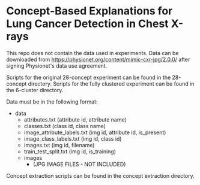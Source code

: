 # Concept-Based Explanations for Lung Cancer Detection in Chest X-rays

This repo does not contain the data used in experiments. Data can be downloaded from https://physionet.org/content/mimic-cxr-jpg/2.0.0/ after signing Physionet's data use agreement.

Scripts for the original 28-concept experiment can be found in the 28-concept directory. Scripts for the fully clustered experiment can be found in the 6-cluster directory.

Data must be in the following format:

- data
    - attributes.txt (attribute id, attribute name)
    - classes.txt (class id, class name)
    - image_attribute_labels.txt (img id, attribute id, is_present)
    - image_class_labels.txt (img id, class id)
    - images.txt (img id, filename)
    - train_test_split.txt (img id, is_training)
    - images
        - (JPG IMAGE FILES - NOT INCLUDED)

Concept extraction scripts can be found in the concept extraction directory.